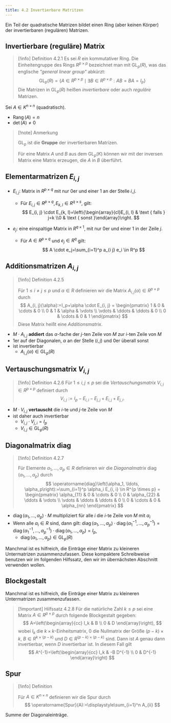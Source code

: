 ```yaml
---
title: 4.2 Invertierbare Matritzen
---
```


Ein Teil der quadratische Matrizen bildet einen Ring (aber keinen Körper) der invertierbaren (regulären) Matrizen.

## Invertierbare (reguläre) Matrix

> [!info] Definition 4.2.1
> Es sei $R$ ein kommutativer Ring. Die Einheitengruppe des Rings $R^{p \times p}$ bezeichnet man mit $\mathrm{GL}_p(R)$, was das englische *"general linear group"* abkürzt:
> $$
> \mathrm{GL}_p(R)=\left\{A \in R^{p \times p} \mid \exists B \in R^{p \times p}: A B=B A=I_p\right\}
> $$
> Die Matrizen in $\mathrm{GL}_p(R)$ heißen *invertierbare* oder auch *reguläre* Matrizen.

Sei $A\in K^{n\times n}$ (quadratisch).

- $\operatorname{Rang}(A)=n$
- $\det(A)\neq0$

> [!note] Anmerkung
> 
> $\text{GL}_{p}$ ist die **Gruppe** der invertierbaren Matrizen.
> 
> Für eine Matrix $A$ und $B$ aus dem $\operatorname{GL}_{p}(K)$ können wir mit der inversen Matrix eine Matrix erzeugen, die $A$ in $B$ überführt.

## Elementarmatrizen $E_{i,j}$

- $E_{i,j}$: Matrix in $R^{p\times q}$ mit nur $0$er und einer $1$ an der Stelle $i,j$.
  - Für $E_{i, j} \in R^{p \times q}, E_{k, l} \in R^{q \times s}$, gilt:
    $$
    E_{i, j} \cdot E_{k, l}=\left\{\begin{array}{cl}E_{i, l} & \text { falls } j=k \\0 & \text { sonst }\end{array}\right.
    $$

- $e_{j}$: eine einspaltige Matrix in $R^{q\times{1}}$, mit nur $0$er und einer $1$ in der Zeile $j$.
    - Für $A \in R^{p \times q}$ und $e_j \in R^q$ gilt: 
      $$
      A \cdot e_j=\sum_{i=1}^p a_{i j} e_i \in R^p
      $$

## Additionsmatrizen $A_{i,j}$

> [!info] Definition 4.2.5
> 
> Für $1 \leq i \neq j \leq p$ und $\alpha \in R$ definieren wir die Matrix $A_{i, j}(\alpha) \in R^{p \times p}$ durch
> $$
> A_{i, j}(\alpha):=I_p+\alpha \cdot E_{i, j} = \begin{pmatrix}
>  1 & 0 & \cdots & 0 \\ 
>  0 & 1 & \alpha & \vdots \\
>  \vdots & \ddots & \ddots & 0 \\
>  0 & \cdots & 0 & 1
> \end{pmatrix}
> $$
> Diese Matrix heißt eine *Additionsmatrix*.

- $M \cdot A_{i,j}$ **addiert** das $\alpha$-fache der $j$-ten Zeile von $M$ zur $i$-ten Zeile von $M$
- $1$er auf der Diagonalen, $\alpha$ an der Stelle $(i,j)$ und $0$er überall sonst
- ist invertierbar
    - $A_{i, j}(\alpha) \in \operatorname{GL}_p(R)$

## Vertauschungsmatrix $V_{i,j}$

> [!info] Definition 4.2.6
> Für $1 \leq i, j \leq p$ sei die *Vertauschungsmatrix* $V_{i, j} \in R^{p \times p}$ definiert durch
> $$
> V_{i, j}:=I_p-E_{i, i}-E_{j, j}+E_{i, j}+E_{j, i} .
> $$

- $M\cdot V_{i,j}$ **vertauscht** die $i$-te und $j$-te Zeile von $M$
- ist daher auch invertierbar
    - $V_{i,j}\cdot V_{j,i}=I_{p}$
    - $V_{i,j} \in \text{GL}_{p}(R)$

## Diagonalmatrix $\text{diag}$

> [!info] Definition 4.2.7
> 
> Für Elemente $\alpha_1, \ldots, \alpha_p \in R$ definieren wir die *Diagonalmatrix* $\operatorname{diag}\left(\alpha_1, \ldots, \alpha_p\right)$ durch
> $$
> \operatorname{diag}\left(\alpha_1, \ldots, \alpha_p\right):=\sum_{i=1}^p \alpha_i E_{i, i} \in R^{p \times p} =
> \begin{pmatrix}
>   \alpha_{11} & 0 & \cdots & 0 \\ 
>   0 & \alpha_{22} & \ddots & \vdots \\
>   \vdots & \ddots & \ddots & 0 \\
>   0 & \cdots & 0 & \alpha_{nn}
> \end{pmatrix}
> $$

- $\operatorname{diag}\left(\alpha_1, \ldots, \alpha_p\right) \cdot M$ multipliziert für alle $i$ die $i$-te Zeile von $M$ mit $\alpha_{i}$
- Wenn alle $\alpha_i \in R$ sind, dann gilt:
    $\operatorname{diag}\left(\alpha_1, \ldots, \alpha_p\right) \cdot \operatorname{diag}\left(\alpha_1^{-1}, \ldots, \alpha_p^{-1}\right)=\operatorname{diag}\left(\alpha_1^{-1}, \ldots, \alpha_p^{-1}\right) \cdot \operatorname{diag}\left(\alpha_1, \ldots, \alpha_p\right)=I_p$, 
    - $\operatorname{diag}\left(\alpha_1, \ldots, \alpha_p\right) \in \mathrm{GL}_p(R)$

Manchmal ist es hilfreich, die Einträge einer Matrix zu kleineren Untermatrizen zusammenzufassen. Diese kompaktere Schreibweise benutzen wir im folgenden Hilfssatz, den wir im übernächsten Abschnitt verwenden wollen.

## Blockgestalt

Manchmal ist es hilfreich, die Einträge einer Matrix zu kleineren Untermatrizen zusammenzufassen.

> [!important] Hilfssatz 4.2.8 
> Für die natürliche Zahl $k \leq p$ sei eine Matrix $A \in R^{p \times p}$ durch folgende Blockgestalt gegeben:
> $$
> A=\left(\begin{array}{cc}
> I_k & B \\
> 0 & D
> \end{array}\right),
> $$
> wobei $I_k$ die $k \times k$-Einheitsmatrix, $0$ die Nullmatrix der Größe $(p-k) \times k$, $B \in R^{k \times(p-k)}$ und $D \in R^{(p-k) \times(p-k)}$ sind. 
> Dann ist $A$ genau dann invertierbar, wenn $D$ invertierbar ist. In diesem Fall gilt
> $$
> A^{-1}=\left(\begin{array}{cc}
> I_k & -B D^{-1} \\
> 0 & D^{-1}
> \end{array}\right)
> $$

## Spur

> [!info] Definition 
> 
> Für $A\in K^{n\times n}$ definieren wir die Spur durch
> $$
> \operatorname{Spur}(A):=\displaystyle\sum_{i=1}^n A_{ii} 
> $$

Summe der Diagonaleinträge.